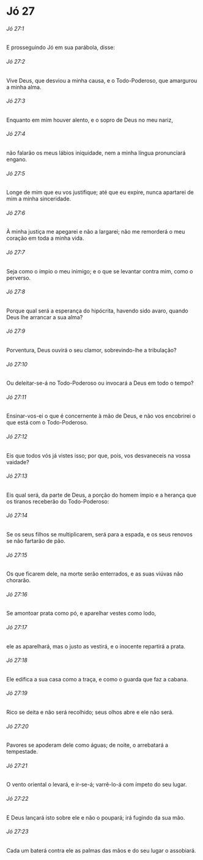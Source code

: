 # Jó 27

###### Jó 27:1

E prosseguindo Jó em sua parábola, disse:

###### Jó 27:2

Vive Deus, que desviou a minha causa, e o Todo-Poderoso, que amargurou a minha alma.

###### Jó 27:3

Enquanto em mim houver alento, e o sopro de Deus no meu nariz,

###### Jó 27:4

não falarão os meus lábios iniquidade, nem a minha língua pronunciará engano.

###### Jó 27:5

Longe de mim que eu vos justifique; até que eu expire, nunca apartarei de mim a minha sinceridade.

###### Jó 27:6

À minha justiça me apegarei e não a largarei; não me remorderá o meu coração em toda a minha vida.

###### Jó 27:7

Seja como o ímpio o meu inimigo; e o que se levantar contra mim, como o perverso.

###### Jó 27:8

Porque qual será a esperança do hipócrita, havendo sido avaro, quando Deus lhe arrancar a sua alma?

###### Jó 27:9

Porventura, Deus ouvirá o seu clamor, sobrevindo-lhe a tribulação?

###### Jó 27:10

Ou deleitar-se-á no Todo-Poderoso ou invocará a Deus em todo o tempo?

###### Jó 27:11

Ensinar-vos-ei o que é concernente à mão de Deus, e não vos encobrirei o que está com o Todo-Poderoso.

###### Jó 27:12

Eis que todos vós já vistes isso; por que, pois, vos desvaneceis na vossa vaidade?

###### Jó 27:13

Eis qual será, da parte de Deus, a porção do homem ímpio e a herança que os tiranos receberão do Todo-Poderoso:

###### Jó 27:14

Se os seus filhos se multiplicarem, será para a espada, e os seus renovos se não fartarão de pão.

###### Jó 27:15

Os que ficarem dele, na morte serão enterrados, e as suas viúvas não chorarão.

###### Jó 27:16

Se amontoar prata como pó, e aparelhar vestes como lodo,

###### Jó 27:17

ele as aparelhará, mas o justo as vestirá, e o inocente repartirá a prata.

###### Jó 27:18

Ele edifica a sua casa como a traça, e como o guarda que faz a cabana.

###### Jó 27:19

Rico se deita e não será recolhido; seus olhos abre e ele não será.

###### Jó 27:20

Pavores se apoderam dele como águas; de noite, o arrebatará a tempestade.

###### Jó 27:21

O vento oriental o levará, e ir-se-á; varrê-lo-á com ímpeto do seu lugar.

###### Jó 27:22

E Deus lançará isto sobre ele e não o poupará; irá fugindo da sua mão.

###### Jó 27:23

Cada um baterá contra ele as palmas das mãos e do seu lugar o assobiará.

